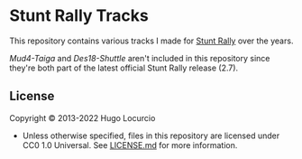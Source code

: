# Stunt Rally Tracks

This repository contains various tracks I made for
[Stunt Rally](https://stuntrally.tuxfamily.org/) over the years.

*Mud4-Taiga* and *Des18-Shuttle* aren't included in this repository since
they're both part of the latest official Stunt Rally release (2.7).

## License

Copyright © 2013-2022 Hugo Locurcio

- Unless otherwise specified, files in this repository are licensed under
  CC0 1.0 Universal. See [LICENSE.md](LICENSE.md) for more information.

